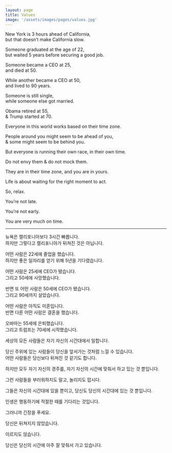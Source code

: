 ```yaml
---
layout: page
title: Values
image: '/assets/images/pages/values.jpg'
---
```


New York is 3 hours ahead of California,<br/>
but that doesn’t make California slow.

Someone graduated at the age of 22,<br/>
but waited 5 years before securing a good job.

Someone became a CEO at 25,<br/>
and died at 50.

While another became a CEO at 50,<br/>
and lived to 90 years.

Someone is still single,<br/>
while someone else got married.

Obama retired at 55,<br/>
& Trump started at 70.

Everyone in this world works based on their time zone.

People around you might seem to be ahead of you,<br/>
& some might seem to be behind you.

But everyone is running their own race, in their own time.

Do not envy them & do not mock them.

They are in their time zone, and you are in yours.

Life is about waiting for the right moment to act.

So, relax.

You’re not late.

You’re not early.

You are very much on time.

---

뉴욕은 캘리포니아보다 3시간 빠릅니다.<br/>
하지만 그렇다고 캘리포니아가 뒤쳐진 것은 아닙니다.

어떤 사람은 22세에 졸업을 했습니다.<br/>
하지만 좋은 일자리를 얻기 위해 5년을 기다렸습니다.

어떤 사람은 25세에 CEO가 됐습니다.<br/>
그리고 50세에 사망했습니다.

반면 또 어떤 사람은 50세에 CEO가 됐습니다.<br/>
그리고 90세까지 살았습니다.

어떤 사람은 아직도 미혼입니다.<br/>
반면 다른 어떤 사람은 결혼을 했습니다.

오바마는 55세에 은퇴했습니다.<br/>
그리고 트럼프는 70세에 시작했습니다.

세상의 모든 사람들은 자기 자신의 시간대에서 일합니다.

당신 주위에 있는 사람들이 당신을 앞서가는 것처럼 느낄 수 있습니다.<br/>
어떤 사람들은 당신보다 뒤쳐진 것 같기도 합니다.

하지만 모두 자기 자신의 경주를, 자기 자신의 시간에 맞춰서 하고 있는 것 뿐입니다.

그런 사람들을 부러워하지도 말고, 놀리지도 맙시다.

그들은 자신의 시간대에 있을 뿐이고, 당신도 당신의 시간대에 있는 것 뿐입니다.

인생은 행동하기에 적절한 때를 기다리는 것입니다.

그러니까 긴장을 푸세요.

당신은 뒤쳐지지 않았습니다.

이르지도 않습니다.

당신은 당신의 시간에 아주 잘 맞춰서 가고 있습니다.